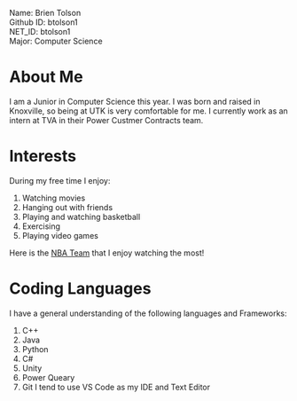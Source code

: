 Name: Brien Tolson  
Github ID: btolson1  
NET_ID: btolson1  
Major: Computer Science  
# About Me
I am a Junior in Computer Science this year. I was born and raised in Knoxville, so being at UTK is very comfortable for me.
I currently work as an intern at TVA in their Power Custmer Contracts team.

# Interests
During my free time I enjoy:
1. Watching movies 
1. Hanging out with friends 
1. Playing and watching basketball 
1. Exercising 
1. Playing video games

Here is the [NBA Team](https://www.nba.com/celtics) that I enjoy watching the most!  

# Coding Languages
I have a general understanding of the following languages and Frameworks:
1. C++
2. Java
3. Python
4. C#
5. Unity
6. Power Queary
7. Git
I tend to use VS Code as my IDE and Text Editor
